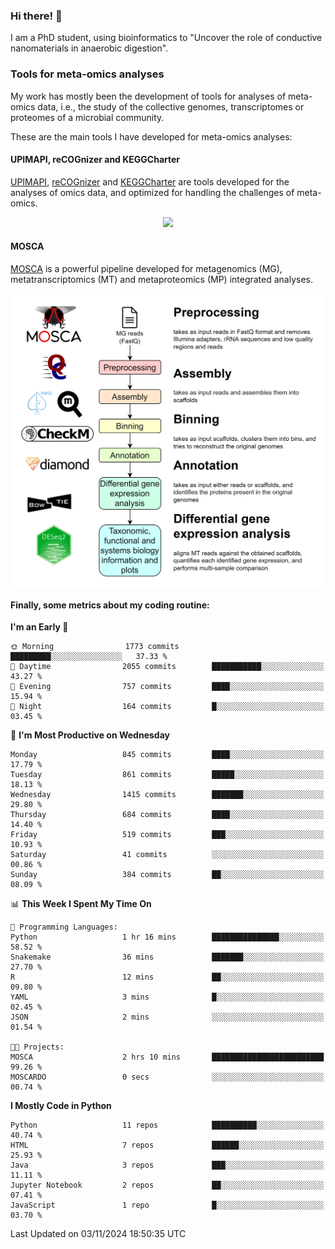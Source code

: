 ### Hi there! 👋

I am a PhD student, using bioinformatics to "Uncover the role of conductive nanomaterials in anaerobic digestion".

### Tools for meta-omics analyses

My work has mostly been the development of tools for analyses of meta-omics data, i.e., the study of the collective genomes, transcriptomes or proteomes of a microbial community.

These are the main tools I have developed for meta-omics analyses:

#### UPIMAPI, reCOGnizer and KEGGCharter

[UPIMAPI](https://github.com/iquasere/UPIMAPI), [reCOGnizer](https://github.com/iquasere/reCOGnizer) and [KEGGCharter](https://github.com/iquasere/KEGGCharter) are tools developed for the analyses of omics data, and optimized for handling the challenges of meta-omics.

<p align="center">
    <img src="assets/annotation_paper.png">
</p>

#### MOSCA

[MOSCA](https://github.com/iquasere/MOSCA) is a powerful pipeline developed for metagenomics (MG), metatranscriptomics (MT) and metaproteomics (MP) integrated analyses.

<p align="center">
    <img src="assets/mosca_workflow.png" align="center" width="700">
</p>


#### Finally, some metrics about my coding routine:

<!--START_SECTION:waka-->
**I'm an Early 🐤** 

```text
🌞 Morning                1773 commits        █████████░░░░░░░░░░░░░░░░   37.33 % 
🌆 Daytime                2055 commits        ███████████░░░░░░░░░░░░░░   43.27 % 
🌃 Evening                757 commits         ████░░░░░░░░░░░░░░░░░░░░░   15.94 % 
🌙 Night                  164 commits         █░░░░░░░░░░░░░░░░░░░░░░░░   03.45 % 
```
📅 **I'm Most Productive on Wednesday** 

```text
Monday                   845 commits         ████░░░░░░░░░░░░░░░░░░░░░   17.79 % 
Tuesday                  861 commits         █████░░░░░░░░░░░░░░░░░░░░   18.13 % 
Wednesday                1415 commits        ███████░░░░░░░░░░░░░░░░░░   29.80 % 
Thursday                 684 commits         ████░░░░░░░░░░░░░░░░░░░░░   14.40 % 
Friday                   519 commits         ███░░░░░░░░░░░░░░░░░░░░░░   10.93 % 
Saturday                 41 commits          ░░░░░░░░░░░░░░░░░░░░░░░░░   00.86 % 
Sunday                   384 commits         ██░░░░░░░░░░░░░░░░░░░░░░░   08.09 % 
```


📊 **This Week I Spent My Time On** 

```text
💬 Programming Languages: 
Python                   1 hr 16 mins        ███████████████░░░░░░░░░░   58.52 % 
Snakemake                36 mins             ███████░░░░░░░░░░░░░░░░░░   27.70 % 
R                        12 mins             ██░░░░░░░░░░░░░░░░░░░░░░░   09.80 % 
YAML                     3 mins              █░░░░░░░░░░░░░░░░░░░░░░░░   02.45 % 
JSON                     2 mins              ░░░░░░░░░░░░░░░░░░░░░░░░░   01.54 % 

🐱‍💻 Projects: 
MOSCA                    2 hrs 10 mins       █████████████████████████   99.26 % 
MOSCARDO                 0 secs              ░░░░░░░░░░░░░░░░░░░░░░░░░   00.74 % 
```

**I Mostly Code in Python** 

```text
Python                   11 repos            ██████████░░░░░░░░░░░░░░░   40.74 % 
HTML                     7 repos             ██████░░░░░░░░░░░░░░░░░░░   25.93 % 
Java                     3 repos             ███░░░░░░░░░░░░░░░░░░░░░░   11.11 % 
Jupyter Notebook         2 repos             ██░░░░░░░░░░░░░░░░░░░░░░░   07.41 % 
JavaScript               1 repo              █░░░░░░░░░░░░░░░░░░░░░░░░   03.70 % 
```




 Last Updated on 03/11/2024 18:50:35 UTC
<!--END_SECTION:waka-->
